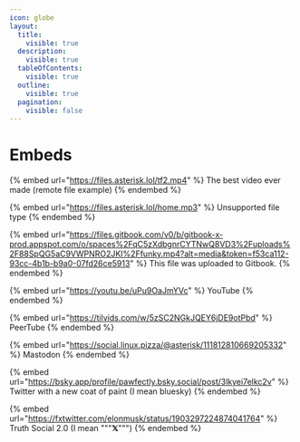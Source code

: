 ```yaml
---
icon: globe
layout:
  title:
    visible: true
  description:
    visible: true
  tableOfContents:
    visible: true
  outline:
    visible: true
  pagination:
    visible: false
---
```


# Embeds

{% embed url="https://files.asterisk.lol/tf2.mp4" %}
The best video ever made (remote file example)
{% endembed %}

{% embed url="https://files.asterisk.lol/home.mp3" %}
Unsupported file type
{% endembed %}

{% embed url="https://files.gitbook.com/v0/b/gitbook-x-prod.appspot.com/o/spaces%2FqC5zXdbgnrCYTNwQ8VD3%2Fuploads%2F88SpQG5aC9VWPNRO2JKI%2Ffunky.mp4?alt=media&token=f53ca112-93cc-4b1b-b9a0-07fd26ce5913" %}
This file was uploaded to Gitbook.
{% endembed %}



{% embed url="https://youtu.be/uPu9OaJmYVc" %}
YouTube
{% endembed %}

{% embed url="https://tilvids.com/w/5zSC2NGkJQEY6jDE9otPbd" %}
PeerTube
{% endembed %}

{% embed url="https://social.linux.pizza/@asterisk/111812810669205332" %}
Mastodon
{% endembed %}

{% embed url="https://bsky.app/profile/pawfectly.bsky.social/post/3lkyei7elkc2v" %}
Twitter with a new coat of paint (I mean bluesky)
{% endembed %}

{% embed url="https://fxtwitter.com/elonmusk/status/1903297224874041764" %}
Truth Social 2.0 (I mean """**𝕏**""")
{% endembed %}
